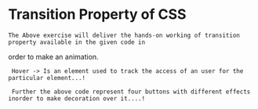 # Transition Property of CSS 

    The Above exercise will deliver the hands-on working of transition property available in the given code in 
order to make an animation.

     Hover -> Is an element used to track the access of an user for the particular element...!

     Further the above code represent four buttons with different effects inorder to make decoration over it....!